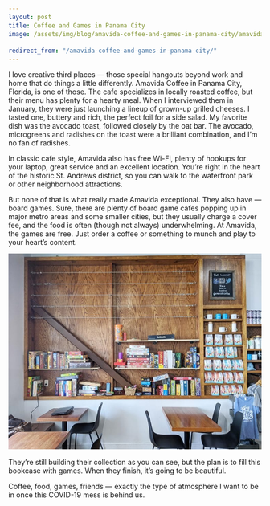 ```yaml
---
layout: post
title: Coffee and Games in Panama City
image: /assets/img/blog/amavida-coffee-and-games-in-panama-city/amavida-lunch-and-board-games.jpg

redirect_from: "/amavida-coffee-and-games-in-panama-city/"
---
```


I love creative third places — those special hangouts beyond work and home that do things a little differently. Amavida Coffee in Panama City, Florida, is one of those. The cafe specializes in locally roasted coffee, but their menu has plenty for a hearty meal. When I interviewed them in January, they were just launching a lineup of grown-up grilled cheeses. I tasted one, buttery and rich, the perfect foil for a side salad. My favorite dish was the avocado toast, followed closely by the oat bar. The avocado, microgreens and radishes on the toast were a brilliant combination, and I’m no fan of radishes.

In classic cafe style, Amavida also has free Wi-Fi, plenty of hookups for your laptop, great service and an excellent location. You’re right in the heart of the historic St. Andrews district, so you can walk to the waterfront park or other neighborhood attractions.

But none of that is what really made Amavida exceptional. They also have — board games. Sure, there are plenty of board game cafes popping up in major metro areas and some smaller cities, but they usually charge a cover fee, and the food is often (though not always) underwhelming. At Amavida, the games are free. Just order a coffee or something to munch and play to your heart’s content.

![Amavida Board Games In Panama City Beach](/assets/img/blog/amavida-coffee-and-games-in-panama-city/amavida-board-games-in-panama-city-beach.jpg)

They’re still building their collection as you can see, but the plan is to fill this bookcase with games. When they finish, it’s going to be beautiful.

Coffee, food, games, friends — exactly the type of atmosphere I want to be in once this COVID-19 mess is behind us.
